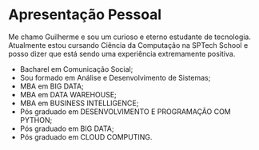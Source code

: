 # Apresentação Pessoal

Me chamo Guilherme e sou um curioso e eterno estudante de tecnologia.
Atualmente estou cursando Ciência da Computação na SPTech School e posso dizer que está sendo uma experiência extremamente positiva.

- Bacharel em Comunicação Social;
- Sou formado em Análise e Desenvolvimento de Sistemas;
- MBA em BIG DATA;
- MBA em DATA WAREHOUSE;
- MBA em BUSINESS INTELLIGENCE;
- Pós graduado em DESENVOLVIMENTO E PROGRAMAÇÃO COM PYTHON;
- Pós graduado em BIG DATA;
- Pós graduado em CLOUD COMPUTING.

